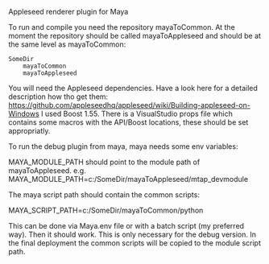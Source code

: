Appleseed renderer plugin for Maya

To run and compile you need the repository mayaToCommon. At the moment the repository should be called mayaToAppleseed and should be at the same level as mayaToCommon:

    SomeDir
        mayaToCommon
        mayaToAppleseed

You will need the Appleseed dependencies. Have a look here for a detailed description how tho get them: https://github.com/appleseedhq/appleseed/wiki/Building-appleseed-on-Windows
I used Boost 1.55. There is a VisualStudio props file which contains some macros with the API/Boost locations, these should be set appropriatly.

To run the debug plugin from maya, maya needs some env variables:

MAYA_MODULE_PATH should point to the module path of mayaToAppleseed. e.g.
MAYA_MODULE_PATH=c:/SomeDir/mayaToAppleseed/mtap_devmodule

The maya script path should contain the common scripts:

MAYA_SCRIPT_PATH=c:/SomeDir/mayaToCommon/python

This can be done via Maya.env file or with a batch script (my preferred way).
Then it should work. This is only necessary for the debug version. In the final deployment the common scripts will be copied to the module script path.
